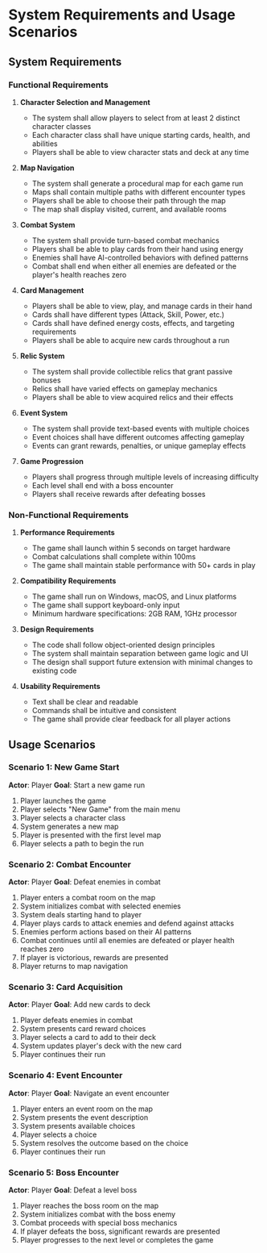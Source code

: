 # System Requirements and Usage Scenarios

## System Requirements

### Functional Requirements

1. **Character Selection and Management**
   - The system shall allow players to select from at least 2 distinct character classes
   - Each character class shall have unique starting cards, health, and abilities
   - Players shall be able to view character stats and deck at any time

2. **Map Navigation**
   - The system shall generate a procedural map for each game run
   - Maps shall contain multiple paths with different encounter types
   - Players shall be able to choose their path through the map
   - The map shall display visited, current, and available rooms

3. **Combat System**
   - The system shall provide turn-based combat mechanics
   - Players shall be able to play cards from their hand using energy
   - Enemies shall have AI-controlled behaviors with defined patterns
   - Combat shall end when either all enemies are defeated or the player's health reaches zero

4. **Card Management**
   - Players shall be able to view, play, and manage cards in their hand
   - Cards shall have different types (Attack, Skill, Power, etc.)
   - Cards shall have defined energy costs, effects, and targeting requirements
   - Players shall be able to acquire new cards throughout a run

5. **Relic System**
   - The system shall provide collectible relics that grant passive bonuses
   - Relics shall have varied effects on gameplay mechanics
   - Players shall be able to view acquired relics and their effects

6. **Event System**
   - The system shall provide text-based events with multiple choices
   - Event choices shall have different outcomes affecting gameplay
   - Events can grant rewards, penalties, or unique gameplay effects

7. **Game Progression**
   - Players shall progress through multiple levels of increasing difficulty
   - Each level shall end with a boss encounter
   - Players shall receive rewards after defeating bosses

### Non-Functional Requirements

1. **Performance Requirements**
   - The game shall launch within 5 seconds on target hardware
   - Combat calculations shall complete within 100ms
   - The game shall maintain stable performance with 50+ cards in play

2. **Compatibility Requirements**
   - The game shall run on Windows, macOS, and Linux platforms
   - The game shall support keyboard-only input
   - Minimum hardware specifications: 2GB RAM, 1GHz processor

3. **Design Requirements**
   - The code shall follow object-oriented design principles
   - The system shall maintain separation between game logic and UI
   - The design shall support future extension with minimal changes to existing code

4. **Usability Requirements**
   - Text shall be clear and readable
   - Commands shall be intuitive and consistent
   - The game shall provide clear feedback for all player actions

## Usage Scenarios

### Scenario 1: New Game Start

**Actor**: Player
**Goal**: Start a new game run

1. Player launches the game
2. Player selects "New Game" from the main menu
3. Player selects a character class
4. System generates a new map
5. Player is presented with the first level map
6. Player selects a path to begin the run

### Scenario 2: Combat Encounter

**Actor**: Player
**Goal**: Defeat enemies in combat

1. Player enters a combat room on the map
2. System initializes combat with selected enemies
3. System deals starting hand to player
4. Player plays cards to attack enemies and defend against attacks
5. Enemies perform actions based on their AI patterns
6. Combat continues until all enemies are defeated or player health reaches zero
7. If player is victorious, rewards are presented
8. Player returns to map navigation

### Scenario 3: Card Acquisition

**Actor**: Player
**Goal**: Add new cards to deck

1. Player defeats enemies in combat
2. System presents card reward choices
3. Player selects a card to add to their deck
4. System updates player's deck with the new card
5. Player continues their run

### Scenario 4: Event Encounter

**Actor**: Player
**Goal**: Navigate an event encounter

1. Player enters an event room on the map
2. System presents the event description
3. System presents available choices
4. Player selects a choice
5. System resolves the outcome based on the choice
6. Player continues their run

### Scenario 5: Boss Encounter

**Actor**: Player
**Goal**: Defeat a level boss

1. Player reaches the boss room on the map
2. System initializes combat with the boss enemy
3. Combat proceeds with special boss mechanics
4. If player defeats the boss, significant rewards are presented
5. Player progresses to the next level or completes the game 